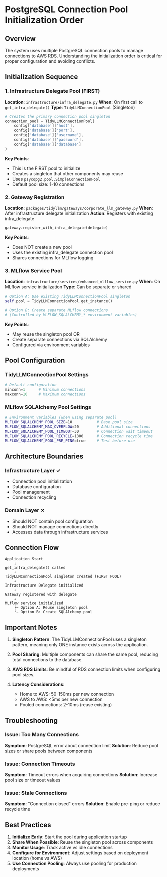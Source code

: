 # PostgreSQL Connection Pool Initialization Order

## Overview
The system uses multiple PostgreSQL connection pools to manage connections to AWS RDS. Understanding the initialization order is critical for proper configuration and avoiding conflicts.

## Initialization Sequence

### 1. Infrastructure Delegate Pool (FIRST)
**Location**: `infrastructure/infra_delegate.py`
**When**: On first call to `get_infra_delegate()`
**Type**: `TidyLLMConnectionPool` (Singleton)

```python
# Creates the primary connection pool singleton
connection_pool = TidyLLMConnectionPool(
    config['database']['host'],
    config['database']['port'],
    config['database']['username'],
    config['database']['password'],
    config['database']['database']
)
```

**Key Points**:
- This is the FIRST pool to initialize
- Creates a singleton that other components may reuse
- Uses `psycopg2.pool.SimpleConnectionPool`
- Default pool size: 1-10 connections

### 2. Gateway Registration
**Location**: `packages/tidyllm/gateways/corporate_llm_gateway.py`
**When**: After infrastructure delegate initialization
**Action**: Registers with existing infra_delegate

```python
gateway.register_with_infra_delegate(delegate)
```

**Key Points**:
- Does NOT create a new pool
- Uses the existing infra_delegate connection pool
- Shares connections for MLflow logging

### 3. MLflow Service Pool
**Location**: `infrastructure/services/enhanced_mlflow_service.py`
**When**: On MLflow service initialization
**Type**: Can be separate or shared

```python
# Option A: Use existing TidyLLMConnectionPool singleton
self.pool = TidyLLMConnectionPool.get_instance()

# Option B: Create separate MLflow connections
# (Controlled by MLFLOW_SQLALCHEMY_* environment variables)
```

**Key Points**:
- May reuse the singleton pool OR
- Create separate connections via SQLAlchemy
- Configured via environment variables

## Pool Configuration

### TidyLLMConnectionPool Settings
```python
# Default configuration
minconn=1      # Minimum connections
maxconn=10     # Maximum connections
```

### MLflow SQLAlchemy Pool Settings
```bash
# Environment variables (when using separate pool)
MLFLOW_SQLALCHEMY_POOL_SIZE=10           # Base pool size
MLFLOW_SQLALCHEMY_MAX_OVERFLOW=20        # Additional connections
MLFLOW_SQLALCHEMY_POOL_TIMEOUT=30        # Connection wait timeout
MLFLOW_SQLALCHEMY_POOL_RECYCLE=1800      # Connection recycle time
MLFLOW_SQLALCHEMY_POOL_PRE_PING=true     # Test before use
```

## Architecture Boundaries

### Infrastructure Layer ✓
- Connection pool initialization
- Database configuration
- Pool management
- Connection recycling

### Domain Layer ✗
- Should NOT contain pool configuration
- Should NOT manage connections directly
- Accesses data through infrastructure services

## Connection Flow

```
Application Start
    ↓
get_infra_delegate() called
    ↓
TidyLLMConnectionPool singleton created (FIRST POOL)
    ↓
Infrastructure Delegate initialized
    ↓
Gateway registered with delegate
    ↓
MLflow service initialized
    ├→ Option A: Reuse singleton pool
    └→ Option B: Create SQLAlchemy pool
```

## Important Notes

1. **Singleton Pattern**: The TidyLLMConnectionPool uses a singleton pattern, meaning only ONE instance exists across the application.

2. **Pool Sharing**: Multiple components can share the same pool, reducing total connections to the database.

3. **AWS RDS Limits**: Be mindful of RDS connection limits when configuring pool sizes.

4. **Latency Considerations**:
   - Home to AWS: 50-150ms per new connection
   - AWS to AWS: <5ms per new connection
   - Pooled connections: 2-10ms (reuse existing)

## Troubleshooting

### Issue: Too Many Connections
**Symptom**: PostgreSQL error about connection limit
**Solution**: Reduce pool sizes or share pools between components

### Issue: Connection Timeouts
**Symptom**: Timeout errors when acquiring connections
**Solution**: Increase pool size or timeout values

### Issue: Stale Connections
**Symptom**: "Connection closed" errors
**Solution**: Enable pre-ping or reduce recycle time

## Best Practices

1. **Initialize Early**: Start the pool during application startup
2. **Share When Possible**: Reuse the singleton pool across components
3. **Monitor Usage**: Track active vs idle connections
4. **Configure for Environment**: Adjust settings based on deployment location (home vs AWS)
5. **Use Connection Pooling**: Always use pooling for production deployments